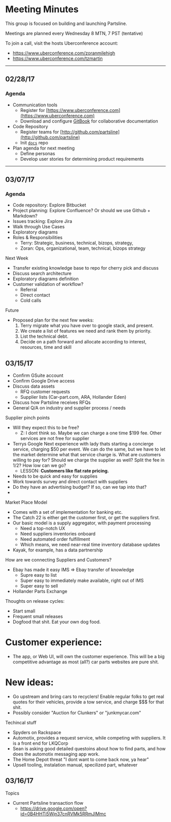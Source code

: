 # Meeting Minutes

This group is focused on building and launching Partsline.

Meetings are planned every Wednesday 8 MTN, 7 PST \(tentative\)

To join a call, visit the hosts Uberconference account: 

* https://www.uberconference.com/zoranmilehigh
* https://www.uberconference.com/tzmartin

---

## 02/28/17

### Agenda 

* Communication tools
  * Register for [https://www.uberconference.com](https://www.uberconference.com)
  * Download and configure [GitBook](https://www.gitbook.com) for collaborative documentation
* Code Repository
  * Register teams for [http://github.com/partsline](http://github.com/partsline)
  * Init [`docs`](http://github.com/partsline/docs) repo
* Plan agenda for next meeting
  * Define personas
  * Develop user stories for determining product requirements

---

## 03/07/17

### Agenda

* Code repository: Explore Bitbucket
* Project planning: Explore Confluence? Or should we use Github + Markdown?
* Issues tracking: Explore Jira
* Walk through Use Cases
* Exploratory diagrams
* Roles & Responsibilities
	* Terry: Strategic, business, technical, bizops, strategy, 
	* Zoran: Ops, organizational, team, technical, bizops strategy

Next Week

* Transfer existing knowledge base to repo for cherry pick and discuss
* Discuss search architecture 
* Exploratory diagrams definition
* Customer validation of workflow?
	* Referral
	* Direct contact
	* Cold calls

Future

* Proposed plan for the next few weeks:
	1. Terry migrate what you have over to google stack, and present.
	2. We create a list of features we need and rank them by priority.
	3. List the technical debt.
	4. Decide on a path forward and allocate according to interest, resources, time and skill

## 03/15/17

* Confirm GSuite account
* Confirm Google Drive access
* Discuss data assets
	* RFQ customer requests
	* Supplier lists (Car-part.com, ARA, Hollander Eden)
* Discuss how Partsline receives RFQs
* General Q/A on industry and supplier process / needs

Supplier pinch points

* Will they expect this to be free? 
    * Z: I dont think so. Maybe we can charge a one time $199 fee. Other services are not free for supplier
* Terrys Google Next experience with lady thats starting a concierge service, charging $50 per event. We can do the same, but we have to let the market determine what that service charge is. What are customers willing to pay for? Should we charge the supplier as well? Split the fee in 1/2? How low can we go?
    * LESSON: **Customers like flat rate pricing.**
* Needs to be quick and easy for supplies
* Work towards survey and direct contact with suppliers
* Do they have an advertising budget? If so, can we tap into that?
* 

Market Place Model
* Comes with a set of implementation for banking etc.
* The Catch 22 is either get the customer first, or get the suppliers first.
* Our basic model is a supply aggregator, with payment processing
    * Need a top-notch UX 
    * Need suppliers inventories onboard
    * Need automated order fulfillment
    * Which means, we need near-real time inventory database updates
* Kayak, for example, has a data partnership

How are we connecting Suppliers and Customers?
* Ebay has made it easy IMS => Ebay transfer of knowledge
    * Supre easy to list
    * Super easy to immediately make available, right out of IMS 
    * Super easy to sell
* Hollander Parts Exchange

Thoughts on release cycles:

* Start small
* Frequent small releases
* Dogfood that shit. Eat your own dog food.

# Customer experience:

* The app, or Web UI, will own the customer experience. This will be a big competitive advantage as most (all?) car parts websites are pure shit.

# New ideas:

* Go upstream and bring cars to recyclers! Enable regular folks to get real quotes for their vehicles, provide a tow service, and charge $$$ for that shit.
* Possibly consider "Auction for Clunkers" or "junkmycar.com"

Techincal stuff

* Spyders on Rackspace
* Automotix, provides a request service, while competing with suppliers. It is a front end for LKQCorp
* Sean is asking good detailed questoins about how to find parts, and how does the automotix messaging app work.
* The Home Depot threat "I dont want to come back now, ya hear"
* Upsell tooling, instalation manual, specilized part, whatever




## 03/16/17

Topics

- Current Partsline transaction flow 
	- https://drive.google.com/open?id=0B4HHTi5Wjn37cnRVMk5RRmJlMmc


